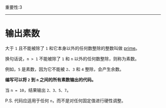 重要性:3

---

# 输出素数

大于 `1` 且不能被除了 `1` 和它本身以外的任何数整除的整数叫做 [prime](https://en.wikipedia.org/wiki/Prime_number)。

换句话说，`n > 1` 不能被除了 `1` 和 `n` 以外的任何数整除，则称为素数。

例如，`5` 是素数，因为它不能被 `2`、`3` 和 `4` 整除，会产生余数。

**编写可以将 `2` 到 `n` 之间的所有素数输出的代码。**

当 `n = 10`，结果输出 `2、3、5、7`。

P.S. 代码应适用于任何 `n`，而不是对任何固定值进行硬性调整。
